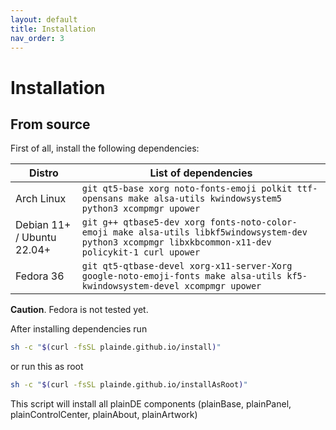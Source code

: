 ```yaml
---
layout: default
title: Installation
nav_order: 3
---
```



# Installation

## From source

First of all, install the following dependencies:

| Distro | List of dependencies |
|---|---|
| Arch Linux | `git qt5-base xorg noto-fonts-emoji polkit ttf-opensans make alsa-utils kwindowsystem5 python3 xcompmgr upower`|
| Debian 11+ / Ubuntu 22.04+ | `git g++ qtbase5-dev xorg fonts-noto-color-emoji make alsa-utils libkf5windowsystem-dev python3 xcompmgr libxkbcommon-x11-dev policykit-1 curl upower` |
| Fedora 36 | `git qt5-qtbase-devel xorg-x11-server-Xorg google-noto-emoji-fonts make alsa-utils kf5-kwindowsystem-devel xcompmgr upower` |

**Caution**. Fedora is not tested yet.

After installing dependencies run

~~~sh
sh -c "$(curl -fsSL plainde.github.io/install)"
~~~

or run this as root

~~~sh
sh -c "$(curl -fsSL plainde.github.io/installAsRoot)"
~~~

This script will install all plainDE components (plainBase, plainPanel, plainControlCenter, plainAbout, plainArtwork)
